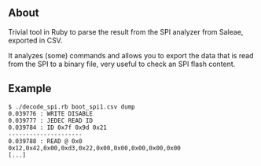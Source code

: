 ## About

Trivial tool in Ruby to parse the result from the SPI analyzer from Saleae, exported in CSV.

It analyzes (some) commands and allows you to export the data that is read from
the SPI to a binary file, very useful to check an SPI flash content.

## Example
```
$ ./decode_spi.rb boot_spi1.csv dump
0.039776 : WRITE DISABLE
0.039777 : JEDEC READ ID
0.039784 : ID 0x7f 0x9d 0x21
---------------------
0.039788 : READ @ 0x0
0x12,0x42,0x00,0xd3,0x22,0x00,0x00,0x00,0x00,0x00
[...]
```
